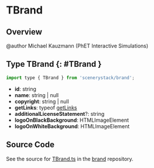 # TBrand

## Overview

@author Michael Kauzmann (PhET Interactive Simulations)

## Type TBrand {: #TBrand }


```js
import type { TBrand } from 'scenerystack/brand';
```


- **id**: <span style="color: hsla(calc(var(--md-hue) + 180deg),80%,40%,1);">string</span>
- **name**: <span style="color: hsla(calc(var(--md-hue) + 180deg),80%,40%,1);">string</span> | <span style="color: hsla(calc(var(--md-hue) + 180deg),80%,40%,1);">null</span>
- **copyright**: <span style="color: hsla(calc(var(--md-hue) + 180deg),80%,40%,1);">string</span> | <span style="color: hsla(calc(var(--md-hue) + 180deg),80%,40%,1);">null</span>
- **getLinks**: typeof [getLinks](../brand/getLinks.md)
- **additionalLicenseStatement**?: <span style="color: hsla(calc(var(--md-hue) + 180deg),80%,40%,1);">string</span>
- **logoOnBlackBackground**: HTMLImageElement
- **logoOnWhiteBackground**: HTMLImageElement




## Source Code

See the source for [TBrand.ts](https://github.com/phetsims/brand/blob/main/js/TBrand.ts) in the [brand](https://github.com/phetsims/brand) repository.
